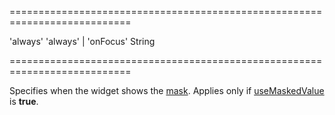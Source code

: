 <!--**
/*-------------------------------------------
    Auto-generated file. Do not modify.
-------------------------------------------

**-->
===========================================================================
<!--default-->'always'<!--/default-->
<!--acceptValues-->'always' | 'onFocus'<!--/acceptValues-->
<!--type-->String<!--/type-->
===========================================================================

<!--shortDescription-->
Specifies when the widget shows the [mask]({basewidgetpath}/Configuration/#mask). Applies only if [useMaskedValue]({basewidgetpath}/Configuration/#useMaskedValue) is **true**.
<!--/shortDescription-->

<!--fullDescription-->

<!--/fullDescription-->